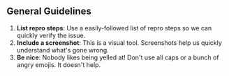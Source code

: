 ## General Guidelines
1. **List repro steps**: Use a easily-followed list of repro steps so we can quickly verify the issue.
2. **Include a screenshot**: This is a visual tool. Screenshots help us quickly understand what's gone wrong. 
3. **Be nice**: Nobody likes being yelled at! Don't use all caps or a bunch of angry emojis. It doesn't help.

<!-- Here's an example of a clear, actionable bug report to base issue feedback on:

## Description

When using grid-playground to generate a CSS grid, the "CSS" panel that shows the code output overflows off the edge of the screen.

## Expected Behavior

The CSS should wrap to fit within the constraints of the panel.

[screenshot]

## Steps to Reproduce

1. Create a new grid
2. Configure the grid to have 5+ rows and columns.
3. Observe that the `grid-template-rows` and `grid-template-columns` values overflow of the right side of the panel.

Example code:
```
.grid-container { 
  grid-template-columns: 1fr 1fr 2fr 1fr 1fr;
  grid-template-rows: 1fr 1fr 1fr 1fr 1fr 3fr;
  grid-column-gap: 23px;
  grid-row-gap: 32px;
  padding: 32px 48px; 
}
```

Here's an example of an issue that is hard to understand and act on:

The sidebar is broken and the code isn't fully visible. -->
